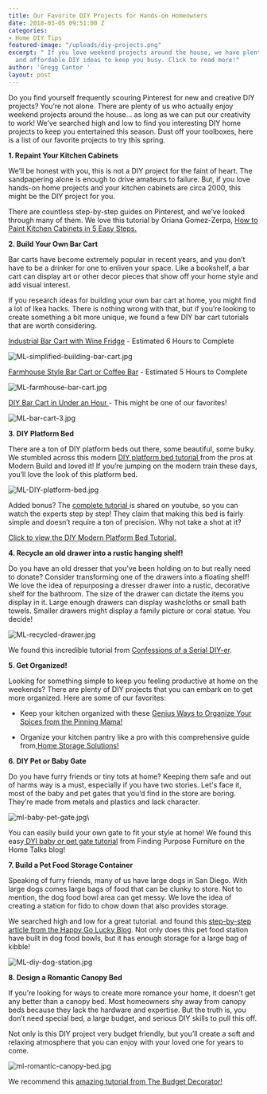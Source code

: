 ```yaml
---
title: Our Favorite DIY Projects for Hands-on Homeowners
date: 2018-03-05 09:51:00 Z
categories:
- Home DIY Tips
featured-image: "/uploads/diy-projects.png"
excerpt: " If you love weekend projects around the house, we have plenty of simple
  and affordable DIY ideas to keep you busy. Click to read more!"
author: 'Gregg Cantor '
layout: post
---
```


Do you find yourself frequently scouring Pinterest for new and creative DIY projects? You’re not alone. There are plenty of us who actually enjoy weekend projects around the house… as long as we can put our creativity to work! We’ve searched high and low to find you interesting DIY home projects to keep you entertained this season. Dust off your toolboxes, here is a list of our favorite projects to try this spring.

**1. Repaint Your Kitchen Cabinets**

We’ll be honest with you, this is not a DIY project for the faint of heart. The sandpapering alone is enough to drive amateurs to failure. But, if you love hands-on home projects and your kitchen cabinets are circa 2000, this might be the DIY project for you.

There are countless step-by-step guides on Pinterest, and we’ve looked through many of them. We love this tutorial by Oriana Gomez-Zerpa, [How to Paint Kitchen Cabinets in 5 Easy Steps.](https://mykukun.com/how-to-paint-kitchen-cabinets-5-easy-steps/)

**2. Build Your Own Bar Cart**

Bar carts have become extremely popular in recent years, and you don’t have to be a drinker for one to enliven your space. Like a bookshelf, a bar cart can display art or other decor pieces that show off your home style and add visual interest.

If you research ideas for building your own bar cart at home, you might find a lot of Ikea hacks. There is nothing wrong with that, but if you’re looking to create something a bit more unique, we found a few DIY bar cart tutorials that are worth considering.

[Industrial Bar Cart with Wine Fridge](https://www.simplifiedbuilding.com/projects/diy-beverage-cart/?utm_content=bufferbefb2&utm_medium=social&utm_source=pinterest.com&utm_campaign=buffer) - Estimated 6 Hours to Complete

![ML-simplified-building-bar-cart.jpg](/uploads/ML-simplified-building-bar-cart.jpg)

[Farmhouse Style Bar Cart or Coffee Bar](http://sundaywithsusie.com/2017/01/15/diy-coffee-bar-table/) - Estimated 5 Hours to Complete

![ML-farmhouse-bar-cart.jpg](/uploads/ML-farmhouse-bar-cart.jpg)

[DIY Bar Cart in Under an Hour ](https://www.thrillist.com/lifestyle/nation/how-to-make-a-diy-custom-bar-cart-diy-plans-for-liquor-cart?media=https:https://assets3.thrillist.com/v1/image/1886690/size/tmg-facebook_share.jpg&description=I%2520picked%2520up%2520everything%2520from%2520Home%2520Depot%2520in%2520the%2520morning%2520and%2520was%2520finished%2520before%2520lunch.)- This might be one of our favorites!

![ML-bar-cart-3.jpg](/uploads/ML-bar-cart-3.jpg)

**3. DIY Platform Bed**

There are a ton of DIY platform beds out there, some beautiful, some bulky. We stumbled across this modern [DIY platform bed tutorial ](https://www.youtube.com/watch?v=MypBizN7Y9w)from the pros at Modern Build and loved it! If you’re jumping on the modern train these days, you’ll love the look of this platform bed.

![ML-DIY-platform-bed.jpg](/uploads/ML-DIY-platform-bed.jpg)

Added bonus? The [complete tutorial ](https://www.youtube.com/watch?v=MypBizN7Y9w)is shared on youtube, so you can watch the experts step by step! They claim that making this bed is fairly simple and doesn’t require a ton of precision. Why not take a shot at it?

[Click to view the DIY Modern Platform Bed Tutorial.](https://www.youtube.com/watch?v=MypBizN7Y9w)

**4. Recycle an old drawer into a rustic hanging shelf!**

Do you have an old dresser that you’ve been holding on to but really need to donate? Consider transforming one of the drawers into a floating shelf! We love the idea of repurposing a dresser drawer into a rustic, decorative shelf for the bathroom. The size of the drawer can dictate the items you display in it. Large enough drawers can display washcloths or small bath towels. Smaller drawers might display a family picture or coral statue. You decide!

![ML-recycled-drawer.jpg](/uploads/ML-recycled-drawer.jpg)

We found this incredible tutorial from [Confessions of a Serial DIY-er](https://www.confessionsofaserialdiyer.com/drawer-shelf/).

**5. Get Organized!**

Looking for something simple to keep you feeling productive at home on the weekends? There are plenty of DIY projects that you can embark on to get more organized. Here are some of our favorites:

* Keep your kitchen organized with these [Genius Ways to Organize Your Spices from the Pinning Mama!](https://www.thepinningmama.com/best-products-to-organize-kitchen/)

* Organize your kitchen pantry like a pro with this comprehensive guide from[ Home Storage Solutions!](https://www.home-storage-solutions-101.com/organize-pantry.html)

**6. DIY Pet or Baby Gate**

Do you have furry friends or tiny tots at home? Keeping them safe and out of harms way is a must, especially if you have two stories. Let's face it, most of the baby and pet gates that you’d find in the store are boring. They’re made from metals and plastics and lack character.

![ml-baby-pet-gate.jpg](/uploads/ml-baby-pet-gate.jpg)\

You can easily build your own gate to fit your style at home! We found this easy[ DYI baby or pet gate tutorial](https://www.hometalk.com/11977039/10-minute-diy-baby-pet-gate?r=0) from Finding Purpose Furniture on the Home Talks blog!

**7. Build a Pet Food Storage Container**

Speaking of furry friends, many of us have large dogs in San Diego. With large dogs comes large bags of food that can be clunky to store. Not to mention, the dog food bowl area can get messy. We love the idea of creating a station for fido to chow down that also provides storage.

We searched high and low for a great tutorial. and found this [step-by-step article from the Happy Go Lucky Blog](https://www.happygoluckyblog.com/2015/10/diy-dog-food-station-with-storage.html). Not only does this pet food station have built in dog food bowls, but it has enough storage for a large bag of kibble!

![ML-diy-dog-station.jpg](/uploads/ML-diy-dog-station.jpg)

**8. Design a Romantic Canopy Bed**

If you’re looking for ways to create more romance your home, it doesn’t get any better than a canopy bed. Most homeowners shy away from canopy beds because they lack the hardware and expertise. But the truth is, you don’t need special bed, a large budget, and serious DIY skills to pull this off.

Not only is this DIY project very budget friendly, but you’ll create a soft and relaxing atmosphere that you can enjoy with your loved one for years to come.

![ml-romantic-canopy-bed.jpg](/uploads/ml-romantic-canopy-bed.jpg)

We recommend this [amazing tutorial from The Budget Decorator!](https://www.thebudgetdecorator.com/romantic-diy-canopies-on-a-budget/)